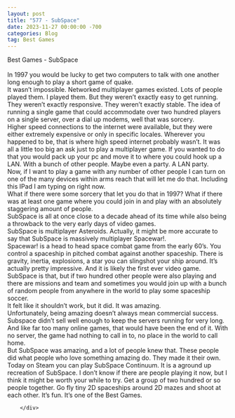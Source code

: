 ```yaml
---
layout: post
title: "577 - SubSpace"
date: 2023-11-27 00:00:00 -700
categories: Blog
tag: Best Games
---
```


<div class="blog-content">
				<div class="paragraph"><span>Best Games - SubSpace</span><br><span></span><br><span>In 1997 you would be lucky to get two computers to talk with one another long enough to play a short game of quake.</span><br><span></span><span>It wasn&rsquo;t impossible. Networked multiplayer games existed. Lots of people played them. I played them. But they weren&rsquo;t exactly easy to get running. They weren&rsquo;t exactly responsive. They weren&rsquo;t exactly stable. The idea of running a single game that could accommodate over two hundred players on a single server, over a dial up modems, well that was sorcery.</span><br><span></span><span>Higher speed connections to the internet were available, but they were either extremely expensive or only in specific locales. Wherever you happened to be, that is where high speed internet probably wasn&rsquo;t. It was all a little too big an ask just to play a multiplayer game. If you wanted to do that you would pack up your pc and move it to where you could hook up a LAN. With a bunch of other people. Maybe even a party. A LAN party.</span><br><span></span><span>Now, if I want to play a game with any number of other people I can turn on one of the many devices within arms reach that will let me do that. Including this IPad I am typing on right now.</span><br><span></span><span>What if there were some sorcery that let you do that in 1997? What if there was at least one game where you could join in and play with an absolutely staggering amount of people.</span><br><span></span><span>SubSpace is all at once close to a decade ahead of its time while also being a throwback to the very early days of video games.</span><br><span></span><span>SubSpace is multiplayer Asteroids. Actually, it might be more accurate to say that SubSpace is massively multiplayer Spacewar!.</span><br><span></span><span>Spacewar! is a head to head space combat game from the early 60&rsquo;s. You control a spaceship in pitched combat against another spaceship. There is gravity, inertia, explosions, a star you can slingshot your ship around. It&rsquo;s actually pretty impressive. And it is likely the first ever video game.</span><br><span></span><span>SubSpace is that, but if two hundred other people were also playing and there are missions and team and sometimes you would join up with a bunch of random people from anywhere in the world to play some spaceship soccer.</span><br><span></span><span>It felt like it shouldn&rsquo;t work, but it did. It was amazing.</span><br><span></span><span>Unfortunately, being amazing doesn&rsquo;t always mean commercial success. Subspace didn&rsquo;t sell well enough to keep the servers running for very long. And like far too many online games, that would have been the end of it. With no server, the game had nothing to call in to, no place in the world to call home.</span><br><span></span><span>But SubSpace was amazing, and a lot of people knew that. These people did what people who love something amazing do. They made it their own.</span><br><span></span><span>Today on Steam you can play SubSpace Continuum. It is a aground up recreation of SubSpace. I don&rsquo;t know if there are people playing it now, but I think it might be worth your while to try. Get a group of two hundred or so people together. Go fly tiny 2D spaceships around 2D mazes and shoot at each other. It&rsquo;s fun. It&rsquo;s one of the Best Games.</span><br><span></span></div>

		</div>
        